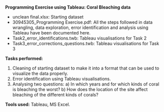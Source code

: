 **Programming Exercise using Tableau: Coral Bleaching data**
- unclean final.xlsx: Starting dataset
- 30945305_Programming Exercise.pdf: All the steps followed in data wrangling, data exploration, error identification and analysis using Tableau have been documented here.
- Task2_error_identifications.twb: Tableau visualisations for Task 2 
- Task3_error_corrections_questions.twb: Tableau visualisations for Task 3

**Tasks performed:**
1. Cleaning of starting dataset to make it into a format that can be used to visualize the data properly.
2. Error identification using Tableau visualisations.
3. Analysing two questions:
     a) In which years and for which kinds of coral is bleaching the worst?
     b) How does the location of the site affect bleaching of the different kinds of corals?

**Tools used:** Tableau, MS Excel. 
